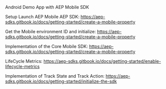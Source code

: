 Android Demo App with AEP Mobile SDK

Setup Launch AEP Mobile AEP SDK: https://aep-sdks.gitbook.io/docs/getting-started/create-a-mobile-property 

Get the Mobile environment ID and initialize: https://aep-sdks.gitbook.io/docs/getting-started/create-a-mobile-property

Implementation of the Core Mobile SDK: https://aep-sdks.gitbook.io/docs/getting-started/create-a-mobile-property

LifeCycle Metrics: https://aep-sdks.gitbook.io/docs/getting-started/enable-lifecycle-metrics

Implementation of Track State and Track Action: https://aep-sdks.gitbook.io/docs/getting-started/initialize-the-sdk

